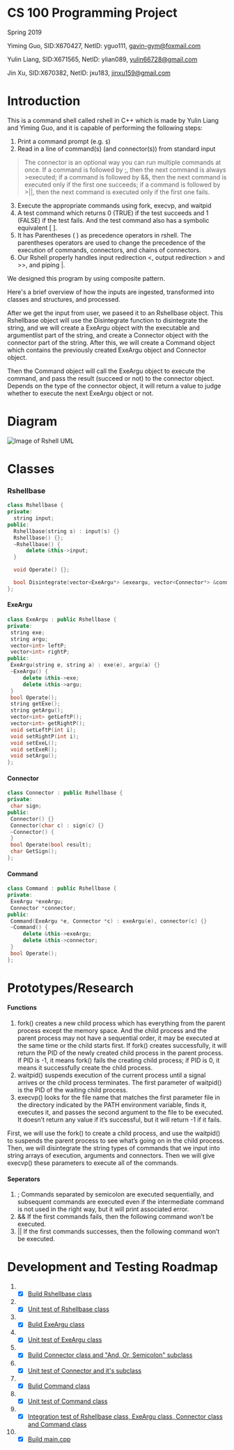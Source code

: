 # CS 100 Programming Project
Spring 2019

Yiming Guo, SID:X670427, NetID: yguo111, gavin-gym@foxmail.com

Yulin Liang, SID:X671565, NetID: ylian089, yulin66728@gmail.com

Jin Xu, SID:X670382, NetID: jxu183, jinxu159@gmail.com
# Introduction
This is a command shell called rshell in C++ which is made by Yulin Liang and Yiming Guo, and it is capable of performing the following steps:

1.	Print a command prompt (e.g. `$`)
2.	Read in a line of command(s) (and connector(s)) from standard input
>The connector is an optional way you can run multiple commands at once. If a command is followed by ;, then the next command is always >executed; if a command is followed by &&, then the next command is executed only if the first one succeeds; if a command is followed by >||, then the next command is executed only if the first one fails. 
3.	Execute the appropriate commands using fork, execvp, and waitpid
4.	A test command which returns 0 (TRUE) if the test succeeds and 1 (FALSE) if the test fails. And the test command also has  a symbolic equivalent \[ \].
5.	It has Parentheses ( ) as precedence operators in rshell. The parentheses operators are used to change the precedence of the execution of commands, connectors, and chains of connectors.
6.	Our Rshell properly handles input redirection <, output redirection > and >>, and piping |.

We designed this program by using composite pattern.

Here's a brief overview of how the inputs are ingested, transformed into classes and structures, and processed.

After we get the input from user, we paseed it to an Rshellbase object. This Rshellbase object will use the Disintegrate function to disintegrate the string, and we will create a ExeArgu object with the executable and argumentlist part of the string, and create a Connector object with the connector part of the string. After this, we will create a Command object which contains the previously created ExeArgu object and Connector object. 

Then the Command object will call the ExeArgu object to execute the command, and pass the result (succeed or not) to the connector object. Depends on the type of the connector object, it will return a value to judge whether to execute the next ExeArgu object or not.

# Diagram
![Image of Rshell UML](https://github.com/cs100/spring-2019-assignment-yiming_and_yulin/blob/master/images/2019-05-24%20(1).png?raw=true)
# Classes
 ### Rshellbase
  ```cpp
class Rshellbase {
private:
	string input;
public:
	Rshellbase(string s) : input(s) {}
	Rshellbase() {};
	~Rshellbase() {
		delete &this->input;
	}

	void Operate() {};

	bool Disintegrate(vector<ExeArgu*> &exeargu, vector<Connector*> &connector,vector<Command*> &command);
};
  ```
   #### ExeArgu
   ```cpp
 class ExeArgu : public Rshellbase {
private:
	string exe;
	string argu;
	vector<int> leftP;
	vector<int> rightP;
public:
	ExeArgu(string e, string a) : exe(e), argu(a) {}
	~ExeArgu() {
		delete &this->exe;
		delete &this->argu;
	}
	bool Operate();
	string getExe();
	string getArgu();
	vector<int> getLeftP();
	vector<int> getRightP();
	void setLeftP(int i);
	void setRightP(int i);
	void setExeL();
	void setExeR();
	void setArgu();
};
  ```
   #### Connector
   ```cpp
  class Connector : public Rshellbase {
private:
	char sign;
public:
	Connector() {}
	Connector(char c) : sign(c) {}
	~Connector() {
	}
	bool Operate(bool result);
	char GetSign();
};
  ```
   #### Command
   ```cpp
  class Command : public Rshellbase {
private:
	ExeArgu *exeArgu;
	Connector *connector;
public:
	Command(ExeArgu *e, Connector *c) : exeArgu(e), connector(c) {}
	~Command() {
		delete &this->exeArgu;
		delete &this->connector;
	}
	bool Operate();
};
  ```
# Prototypes/Research
#### Functions
1. fork() creates a new child process which has everything from the parent process except the memory space. And the child process and the parent process may not have a sequential order, it may be executed at the same time or the child starts first. If fork() creates successfully, it will return the PID of the newly created child process in the parent process. If PID is -1, it means fork() fails the creating child process; if PID is 0, it means it successfully create the child process.
2. waitpid() suspends execution of the current process until a signal arrives or the child process terminates. The first parameter of waitpid() is the PID of the waiting child process.
3. execvp() looks for the file name that matches the first parameter file in the directory indicated by the PATH environment variable, finds it, executes it, and passes the second argument to the file to be executed. It doesn’t return any value if it’s successful, but it will return -1 if it fails.

First, we will use the fork() to create a child process, and use the waitpid() to suspends the parent process to see what’s going on in the child process.  Then, we will disintegrate the string types of commands that we input into string arrays of execution, arguments and connectors. Then we will give execvp() these parameters to execute all of the commands.  
#### Seperators
1. ; Commands separated by semicolon are executed sequentially, and subsequent commands are executed even if the intermediate command is not used in the right way, but it will print associated error.
2. && If the first commands fails, then the following command won’t be executed.
3. || If the first commands successes, then the following command won’t be executed.
# Development and Testing Roadmap
1. - [x] [Build Rshellbase class](https://github.com/cs100/spring-2019-assignment-yiming_and_yulin/issues/3)
2. - [x] [Unit test of Rshellbase class](https://github.com/cs100/spring-2019-assignment-yiming_and_yulin/issues/4)
3. - [x] [Bulid ExeArgu class](https://github.com/cs100/spring-2019-assignment-yiming_and_yulin/issues/5)
4. - [x] [Unit test of ExeArgu class](https://github.com/cs100/spring-2019-assignment-yiming_and_yulin/issues/6)
5. - [x] [Build Connector class and "And, Or, Semicolon" subclass](https://github.com/cs100/spring-2019-assignment-yiming_and_yulin/issues/7)
6. - [x] [Unit test of Connector and it's subclass](https://github.com/cs100/spring-2019-assignment-yiming_and_yulin/issues/8)
7. - [x] [Bulid Command class](https://github.com/cs100/spring-2019-assignment-yiming_and_yulin/issues/9)
8. - [x] [Unit test of Command class](https://github.com/cs100/spring-2019-assignment-yiming_and_yulin/issues/10)
9. - [x] [Integration test of Rshellbase class, ExeArgu class, Connector class and Command class](https://github.com/cs100/spring-2019-assignment-yiming_and_yulin/issues/11)
10. - [x] [Build main.cpp](https://github.com/cs100/spring-2019-assignment-yiming_and_yulin/issues/12)
